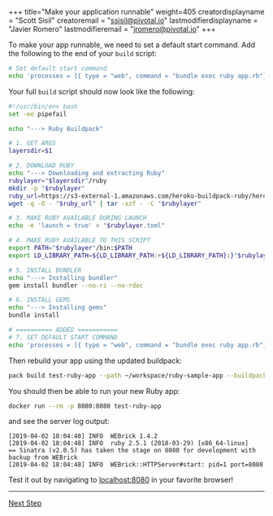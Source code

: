 +++
title="Make your application runnable"
weight=405
creatordisplayname = "Scott Sisil"
creatoremail = "ssisil@pivotal.io"
lastmodifierdisplayname = "Javier Romero"
lastmodifieremail = "jromero@pivotal.io"
+++

To make your app runnable, we need to set a default start command. Add the following to the end of your `build` script:

```bash
# Set default start command
echo 'processes = [{ type = "web", command = "bundle exec ruby app.rb"}]' > "$layersdir/launch.toml"
```

Your full `build` script should now look like the following:

```bash
#!/usr/bin/env bash
set -eo pipefail

echo "---> Ruby Buildpack"

# 1. GET ARGS
layersdir=$1

# 2. DOWNLOAD RUBY
echo "---> Downloading and extracting Ruby"
rubylayer="$layersdir"/ruby
mkdir -p "$rubylayer"
ruby_url=https://s3-external-1.amazonaws.com/heroku-buildpack-ruby/heroku-18/ruby-2.5.1.tgz
wget -q -O - "$ruby_url" | tar -xzf - -C "$rubylayer"

# 3. MAKE RUBY AVAILABLE DURING LAUNCH
echo -e 'launch = true' > "$rubylayer.toml"

# 4. MAKE RUBY AVAILABLE TO THIS SCRIPT
export PATH="$rubylayer"/bin:$PATH
export LD_LIBRARY_PATH=${LD_LIBRARY_PATH:+${LD_LIBRARY_PATH}:}"$rubylayer/lib"

# 5. INSTALL BUNDLER
echo "---> Installing bundler"
gem install bundler --no-ri --no-rdoc

# 6. INSTALL GEMS
echo "---> Installing gems"
bundle install

# ========== ADDED ===========
# 7. SET DEFAULT START COMMAND
echo 'processes = [{ type = "web", command = "bundle exec ruby app.rb"}]' > "$layersdir/launch.toml"
```

Then rebuild your app using the updated buildpack:

```bash
pack build test-ruby-app --path ~/workspace/ruby-sample-app --buildpack ~/workspace/ruby-cnb
```

You should then be able to run your new Ruby app:
 
```bash
docker run --rm -p 8080:8080 test-ruby-app
```

and see the server log output:

```text
[2019-04-02 18:04:48] INFO  WEBrick 1.4.2
[2019-04-02 18:04:48] INFO  ruby 2.5.1 (2018-03-29) [x86_64-linux]
== Sinatra (v2.0.5) has taken the stage on 8080 for development with backup from WEBrick
[2019-04-02 18:04:48] INFO  WEBrick::HTTPServer#start: pid=1 port=8080
```

Test it out by navigating to [localhost:8080](http://localhost:8080) in your favorite browser!

---

<a href="/docs/buildpack-author-guide/create-buildpack/caching" class="button bg-pink">Next Step</a>
